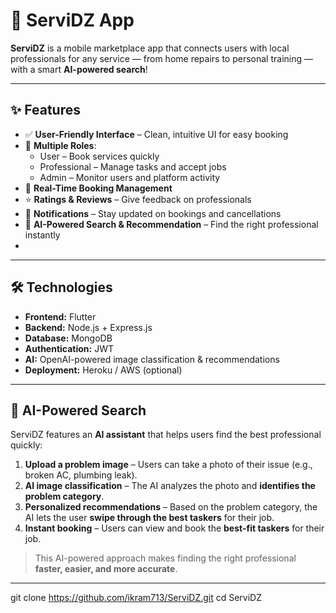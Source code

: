 # 🚀 ServiDZ App

**ServiDZ** is a mobile marketplace app that connects users with local professionals for any service — from home repairs to personal training — with a smart **AI-powered search**!  

---

## ✨ Features

- ✅ **User-Friendly Interface** – Clean, intuitive UI for easy booking  
- 👤 **Multiple Roles**:  
  - User – Book services quickly  
  - Professional – Manage tasks and accept jobs  
  - Admin – Monitor users and platform activity  
- 📅 **Real-Time Booking Management**  
- ⭐ **Ratings & Reviews** – Give feedback on professionals  
- 🔔 **Notifications** – Stay updated on bookings and cancellations  
- 🤖 **AI-Powered Search & Recommendation** – Find the right professional instantly
- 
---
## 🛠 Technologies
- **Frontend:** Flutter  
- **Backend:** Node.js + Express.js  
- **Database:** MongoDB  
- **Authentication:** JWT  
- **AI:** OpenAI-powered image classification & recommendations  
- **Deployment:** Heroku / AWS (optional)  

---

## 🤖 AI-Powered Search

ServiDZ features an **AI assistant** that helps users find the best professional quickly:  

1. **Upload a problem image** – Users can take a photo of their issue (e.g., broken AC, plumbing leak).  
2. **AI image classification** – The AI analyzes the photo and **identifies the problem category**.  
3. **Personalized recommendations** – Based on the problem category, the AI lets the user **swipe through the best taskers** for their job.
4. **Instant booking** – Users can view and book the **best-fit taskers** for their job.  

> This AI-powered approach makes finding the right professional **faster, easier, and more accurate**.

---

git clone https://github.com/ikram713/ServiDZ.git
cd ServiDZ
